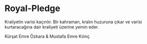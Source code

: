 # Royal-Pledge
Kraliyetin varisi kaçırılır. Bir kahraman, kralın huzuruna çıkar ve varisi kurtaracağına dair kraliyeti üzerine yemin eder.

Kürşat Emre Özkara & Mustafa Emre Kılınç
